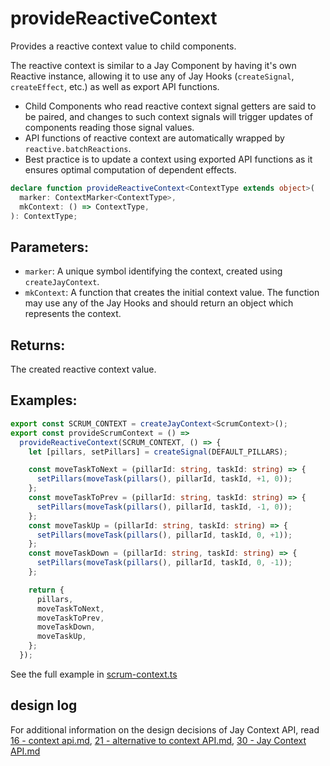 # provideReactiveContext

Provides a reactive context value to child components.

The reactive context is similar to a Jay Component by having it's own Reactive instance, allowing it to use any
of Jay Hooks (`createSignal`, `createEffect`, etc.) as well as export API functions.

- Child Components who read reactive context signal getters are said to be paired, and changes to such context signals
  will trigger updates of components reading those signal values.
- API functions of reactive context are automatically wrapped by `reactive.batchReactions`.
- Best practice is to update a context using exported API functions as it ensures optimal computation of dependent effects.

```typescript
declare function provideReactiveContext<ContextType extends object>(
  marker: ContextMarker<ContextType>,
  mkContext: () => ContextType,
): ContextType;
```

## Parameters:

- `marker`: A unique symbol identifying the context, created using `createJayContext`.
- `mkContext`: A function that creates the initial context value.
  The function may use any of the Jay Hooks and should return an object which represents the context.

## Returns:

The created reactive context value.

## Examples:

```typescript
export const SCRUM_CONTEXT = createJayContext<ScrumContext>();
export const provideScrumContext = () =>
  provideReactiveContext(SCRUM_CONTEXT, () => {
    let [pillars, setPillars] = createSignal(DEFAULT_PILLARS);

    const moveTaskToNext = (pillarId: string, taskId: string) => {
      setPillars(moveTask(pillars(), pillarId, taskId, +1, 0));
    };
    const moveTaskToPrev = (pillarId: string, taskId: string) => {
      setPillars(moveTask(pillars(), pillarId, taskId, -1, 0));
    };
    const moveTaskUp = (pillarId: string, taskId: string) => {
      setPillars(moveTask(pillars(), pillarId, taskId, 0, +1));
    };
    const moveTaskDown = (pillarId: string, taskId: string) => {
      setPillars(moveTask(pillars(), pillarId, taskId, 0, -1));
    };

    return {
      pillars,
      moveTaskToNext,
      moveTaskToPrev,
      moveTaskDown,
      moveTaskUp,
    };
  });
```

See the full example in [scrum-context.ts](../../../../examples/jay-context/scrum-board-with-context/lib/scrum-context.ts)

## design log

For additional information on the design decisions of Jay Context API, read
[16 - context api.md](../../../../design-log/16%20-%20context%20api.md),
[21 - alternative to context API.md](../../../../design-log/21%20-%20alternative%20to%20context%20API.md),
[30 - Jay Context API.md](../../../../design-log/30%20-%20Jay%20Context%20API.md)
